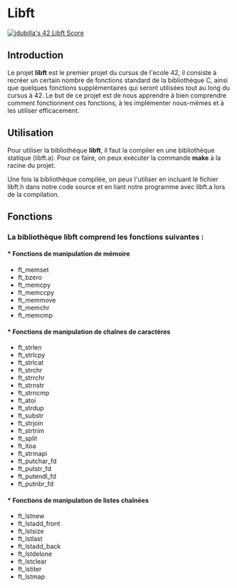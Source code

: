 # Libft

[![jdubilla's 42 Libft Score](https://badge42.vercel.app/api/v2/clh0zpc7j005408l9j6q6srae/project/2422752)](https://github.com/JaeSeoKim/badge42)

## Introduction

Le projet **libft** est le premier projet du cursus de l'ecole 42, il consiste à recréer un certain nombre de fonctions standard de la bibliothèque C, ainsi que quelques fonctions supplémentaires qui seront utilisées tout au long du cursus à 42. Le but de ce projet est de nous apprendre à bien comprendre comment fonctionnent ces fonctions, à les implémenter nous-mêmes et à les utiliser efficacement.

## Utilisation

Pour utiliser la bibliothèque **libft**, il faut la compiler en une bibliothèque statique (libft.a). Pour ce faire, on peux exécuter la commande **make** à la racine du projet.

Une fois la bibliothèque compilée, on peux l'utiliser en incluant le fichier libft.h dans notre code source et en liant notre programme avec libft.a lors de la compilation.

## Fonctions

### La bibliothèque libft comprend les fonctions suivantes :

#### * Fonctions de manipulation de mémoire

  * ft_memset
  * ft_bzero
  * ft_memcpy
  * ft_memccpy
  * ft_memmove
  * ft_memchr
  * ft_memcmp

#### * Fonctions de manipulation de chaînes de caractères

  * ft_strlen
  * ft_strlcpy
  * ft_strlcat
  * ft_strchr
  * ft_strrchr
  * ft_strnstr
  * ft_strncmp
  * ft_atoi
  * ft_strdup
  * ft_substr
  * ft_strjoin
  * ft_strtrim
  * ft_split
  * ft_itoa
  * ft_strmapi
  * ft_putchar_fd
  * ft_putstr_fd
  * ft_putendl_fd
  * ft_putnbr_fd

#### * Fonctions de manipulation de listes chaînées

  * ft_lstnew
  * ft_lstadd_front
  * ft_lstsize
  * ft_lstlast
  * ft_lstadd_back
  * ft_lstdelone
  * ft_lstclear
  * ft_lstiter
  * ft_lstmap

